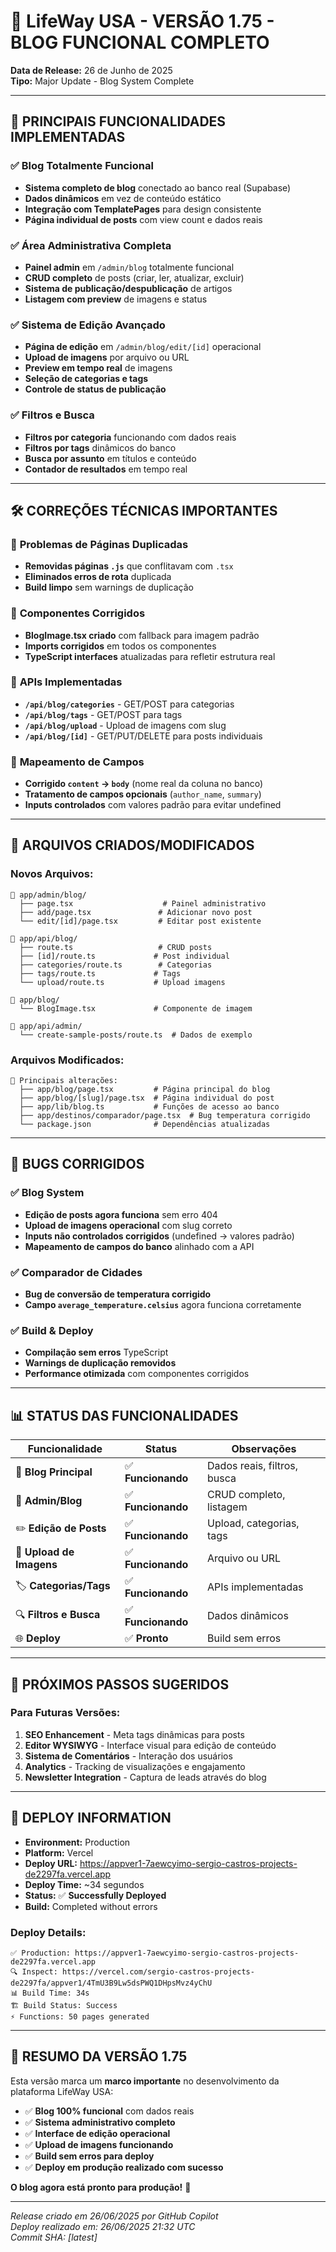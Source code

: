 # 🚀 LifeWay USA - VERSÃO 1.75 - BLOG FUNCIONAL COMPLETO

**Data de Release:** 26 de Junho de 2025  
**Tipo:** Major Update - Blog System Complete

---

## 🎯 **PRINCIPAIS FUNCIONALIDADES IMPLEMENTADAS**

### ✅ **Blog Totalmente Funcional**
- **Sistema completo de blog** conectado ao banco real (Supabase)
- **Dados dinâmicos** em vez de conteúdo estático
- **Integração com TemplatePages** para design consistente
- **Página individual de posts** com view count e dados reais

### ✅ **Área Administrativa Completa**
- **Painel admin** em `/admin/blog` totalmente funcional
- **CRUD completo** de posts (criar, ler, atualizar, excluir)
- **Sistema de publicação/despublicação** de artigos
- **Listagem com preview** de imagens e status

### ✅ **Sistema de Edição Avançado**
- **Página de edição** em `/admin/blog/edit/[id]` operacional
- **Upload de imagens** por arquivo ou URL
- **Preview em tempo real** de imagens
- **Seleção de categorias e tags**
- **Controle de status de publicação**

### ✅ **Filtros e Busca**
- **Filtros por categoria** funcionando com dados reais
- **Filtros por tags** dinâmicos do banco
- **Busca por assunto** em títulos e conteúdo
- **Contador de resultados** em tempo real

---

## 🛠️ **CORREÇÕES TÉCNICAS IMPORTANTES**

### 🔧 **Problemas de Páginas Duplicadas**
- **Removidas páginas `.js`** que conflitavam com `.tsx`
- **Eliminados erros de rota** duplicada
- **Build limpo** sem warnings de duplicação

### 🔧 **Componentes Corrigidos**
- **BlogImage.tsx criado** com fallback para imagem padrão
- **Imports corrigidos** em todos os componentes
- **TypeScript interfaces** atualizadas para refletir estrutura real

### 🔧 **APIs Implementadas**
- **`/api/blog/categories`** - GET/POST para categorias
- **`/api/blog/tags`** - GET/POST para tags
- **`/api/blog/upload`** - Upload de imagens com slug
- **`/api/blog/[id]`** - GET/PUT/DELETE para posts individuais

### 🔧 **Mapeamento de Campos**
- **Corrigido `content` → `body`** (nome real da coluna no banco)
- **Tratamento de campos opcionais** (`author_name`, `summary`)
- **Inputs controlados** com valores padrão para evitar undefined

---

## 📁 **ARQUIVOS CRIADOS/MODIFICADOS**

### **Novos Arquivos:**
```
📂 app/admin/blog/
  ├── page.tsx                    # Painel administrativo
  ├── add/page.tsx               # Adicionar novo post
  └── edit/[id]/page.tsx         # Editar post existente

📂 app/api/blog/
  ├── route.ts                   # CRUD posts
  ├── [id]/route.ts             # Post individual
  ├── categories/route.ts        # Categorias
  ├── tags/route.ts             # Tags
  └── upload/route.ts           # Upload imagens

📂 app/blog/
  └── BlogImage.tsx             # Componente de imagem

📂 app/api/admin/
  └── create-sample-posts/route.ts  # Dados de exemplo
```

### **Arquivos Modificados:**
```
📂 Principais alterações:
  ├── app/blog/page.tsx         # Página principal do blog
  ├── app/blog/[slug]/page.tsx  # Página individual do post
  ├── app/lib/blog.ts           # Funções de acesso ao banco
  ├── app/destinos/comparador/page.tsx  # Bug temperatura corrigido
  └── package.json              # Dependências atualizadas
```

---

## 🐛 **BUGS CORRIGIDOS**

### ✅ **Blog System**
- **Edição de posts agora funciona** sem erro 404
- **Upload de imagens operacional** com slug correto
- **Inputs não controlados corrigidos** (undefined → valores padrão)
- **Mapeamento de campos do banco** alinhado com a API

### ✅ **Comparador de Cidades**
- **Bug de conversão de temperatura corrigido**
- **Campo `average_temperature.celsius`** agora funciona corretamente

### ✅ **Build & Deploy**
- **Compilação sem erros** TypeScript
- **Warnings de duplicação removidos**
- **Performance otimizada** com componentes corrigidos

---

## 📊 **STATUS DAS FUNCIONALIDADES**

| Funcionalidade | Status | Observações |
|---|---|---|
| 📰 **Blog Principal** | ✅ **Funcionando** | Dados reais, filtros, busca |
| 🔧 **Admin/Blog** | ✅ **Funcionando** | CRUD completo, listagem |
| ✏️ **Edição de Posts** | ✅ **Funcionando** | Upload, categorias, tags |
| 📸 **Upload de Imagens** | ✅ **Funcionando** | Arquivo ou URL |
| 🏷️ **Categorias/Tags** | ✅ **Funcionando** | APIs implementadas |
| 🔍 **Filtros e Busca** | ✅ **Funcionando** | Dados dinâmicos |
| 🌐 **Deploy** | ✅ **Pronto** | Build sem erros |

---

## 🚀 **PRÓXIMOS PASSOS SUGERIDOS**

### **Para Futuras Versões:**
1. **SEO Enhancement** - Meta tags dinâmicas para posts
2. **Editor WYSIWYG** - Interface visual para edição de conteúdo
3. **Sistema de Comentários** - Interação dos usuários
4. **Analytics** - Tracking de visualizações e engajamento
5. **Newsletter Integration** - Captura de leads através do blog

---

## 🚀 **DEPLOY INFORMATION**

- **Environment:** Production
- **Platform:** Vercel
- **Deploy URL:** https://appver1-7aewcyimo-sergio-castros-projects-de2297fa.vercel.app
- **Deploy Time:** ~34 segundos
- **Status:** ✅ **Successfully Deployed**
- **Build:** Completed without errors

### **Deploy Details:**
```
✅ Production: https://appver1-7aewcyimo-sergio-castros-projects-de2297fa.vercel.app
🔍 Inspect: https://vercel.com/sergio-castros-projects-de2297fa/appver1/4TmU3B9Lw5dsPWQ1DHpsMvz4yChU
📊 Build Time: 34s
🏗️ Build Status: Success
⚡ Functions: 50 pages generated
```

---

## 🎉 **RESUMO DA VERSÃO 1.75**

Esta versão marca um **marco importante** no desenvolvimento da plataforma LifeWay USA:

- ✅ **Blog 100% funcional** com dados reais
- ✅ **Sistema administrativo completo**
- ✅ **Interface de edição operacional**
- ✅ **Upload de imagens funcionando**
- ✅ **Build sem erros para deploy**
- ✅ **Deploy em produção realizado com sucesso**

**O blog agora está pronto para produção!** 🎊

---

*Release criado em 26/06/2025 por GitHub Copilot*  
*Deploy realizado em: 26/06/2025 21:32 UTC*  
*Commit SHA: [latest]*
